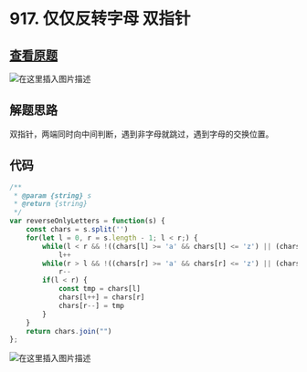 # 917. 仅仅反转字母 双指针

## [查看原题](https://leetcode-cn.com/problems/reverse-only-letters/)

![在这里插入图片描述](https://img-blog.csdnimg.cn/adb44c1c233840048d14f8f29587efd1.png?x-oss-process=image/watermark,type_d3F5LXplbmhlaQ,shadow_50,text_Q1NETiBA562xLi4=,size_20,color_FFFFFF,t_70,g_se,x_16)
## 解题思路

双指针，两端同时向中间判断，遇到非字母就跳过，遇到字母的交换位置。

## 代码

```javascript
/**
 * @param {string} s
 * @return {string}
 */
var reverseOnlyLetters = function(s) {
    const chars = s.split('')
    for(let l = 0, r = s.length - 1; l < r;) {
        while(l < r && !((chars[l] >= 'a' && chars[l] <= 'z') || (chars[l] >= 'A' && chars[l] <= 'Z')))
            l++
        while(r > l && !((chars[r] >= 'a' && chars[r] <= 'z') || (chars[r] >= 'A' && chars[r] <= 'Z')))
            r--
        if(l < r) {
            const tmp = chars[l]
            chars[l++] = chars[r]
            chars[r--] = tmp
        }
    }
    return chars.join("")
};
```

![在这里插入图片描述](https://img-blog.csdnimg.cn/ba96f37c65b8428493c515e571f76abd.png?x-oss-process=image/watermark,type_d3F5LXplbmhlaQ,shadow_50,text_Q1NETiBA562xLi4=,size_20,color_FFFFFF,t_70,g_se,x_16)
